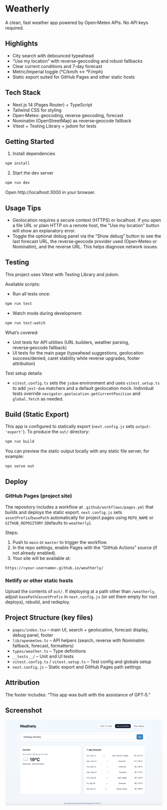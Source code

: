 # Weatherly

A clean, fast weather app powered by Open‑Meteo APIs. No API keys required.

## Highlights
- City search with debounced typeahead
- “Use my location” with reverse‑geocoding and robust fallbacks
- Clear current conditions and 7‑day forecast
- Metric/Imperial toggle (°C/km/h ↔ °F/mph)
- Static export suited for GitHub Pages and other static hosts

## Tech Stack
- Next.js 14 (Pages Router) + TypeScript
- Tailwind CSS for styling
- Open‑Meteo: geocoding, reverse geocoding, forecast
- Nominatim (OpenStreetMap) as reverse‑geocode fallback
- Vitest + Testing Library + jsdom for tests

## Getting Started
1) Install dependencies
```bash
npm install
```

2) Start the dev server
```bash
npm run dev
```
Open http://localhost:3000 in your browser.

## Usage Tips
- Geolocation requires a secure context (HTTPS) or localhost. If you open a file URL or plain HTTP on a remote host, the “Use my location” button will show an explanatory error.
- Toggle the optional debug panel via the “Show debug” button to see the last forecast URL, the reverse‑geocode provider used (Open‑Meteo or Nominatim), and the reverse URL. This helps diagnose network issues.

## Testing
This project uses Vitest with Testing Library and jsdom.

Available scripts:
- Run all tests once:
```bash
npm run test
```
- Watch mode during development:
```bash
npm run test:watch
```

What’s covered:
- Unit tests for API utilities (URL builders, weather parsing, reverse‑geocode fallback)
- UI tests for the main page (typeahead suggestions, geolocation success/denied, caret stability while reverse upgrades, footer attribution)

Test setup details:
- `vitest.config.ts` sets the `jsdom` environment and uses `vitest.setup.ts` to add `jest-dom` matchers and a default geolocation mock. Individual tests override `navigator.geolocation.getCurrentPosition` and `global.fetch` as needed.

## Build (Static Export)
This app is configured to statically export (`next.config.js` sets `output: 'export'`). To produce the `out/` directory:
```bash
npm run build
```

You can preview the static output locally with any static file server, for example:
```bash
npx serve out
```

## Deploy
### GitHub Pages (project site)
The repository includes a workflow at `.github/workflows/pages.yml` that builds and deploys the static export. `next.config.js` sets `assetPrefix`/`basePath` automatically for project pages using `REPO_NAME` or `GITHUB_REPOSITORY` (defaults to `weatherly`).

Steps:
1) Push to `main` or `master` to trigger the workflow.
2) In the repo settings, enable Pages with the “GitHub Actions” source (if not already enabled).
3) Your site will be available at:
```
https://<your-username>.github.io/weatherly/
```

### Netlify or other static hosts
Upload the contents of `out/`. If deploying at a path other than `/weatherly`, adjust `basePath`/`assetPrefix` in `next.config.js` (or set them empty for root deploys), rebuild, and redeploy.

## Project Structure (key files)
- `pages/index.tsx` – main UI, search + geolocation, forecast display, debug panel, footer
- `lib/openmeteo.ts` – API helpers (search, reverse with Nominatim fallback, forecast, formatters)
- `types/weather.ts` – Type definitions
- `__tests__/` – Unit and UI tests
- `vitest.config.ts` / `vitest.setup.ts` – Test config and globals setup
- `next.config.js` – Static export and GitHub Pages path settings

## Attribution
The footer includes: “This app was built with the assistance of GPT‑5.”

## Screenshot


![Weatherly screenshot](public/screenshot.png)
